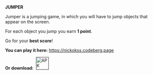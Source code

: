 __JUMPER__

Jumper is a jumping game, in which you will have to jump objects that appear on the screen.

For each object you jump you earn __1 point__.

Go for your __best score__!

__You can play it here:__ https://nickokss.codeberg.page

__Or download:__&nbsp;
[<img src="https://github.com/simplex-chat/.github/blob/master/profile/images/apk_icon.png" alt="APK" height="41">]()